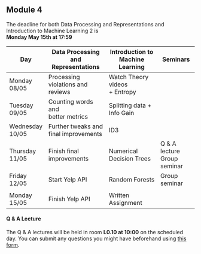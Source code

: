 
## Module 4

The deadline for both Data Processing and Representations and Introduction to Machine Learning 2 is<br>**Monday May 15th at 17:59**

| Day                | Data Processing<br>and Representations | Introduction to<br>Machine Learning | Seminars          |
| ------------------ | ---------------------------- | ----------------------------------- | --------------------------- |
| Monday<br>08/05    | Processing violations and<br>reviews | Watch Theory videos<br>+ Entropy |                        |
| Tuesday<br>09/05   | Counting words and<br>better metrics | Splitting data + Info Gain  |                             |
| Wednesday<br>10/05 | Further tweaks and<br>final improvements | ID3                     |                             |
| Thursday<br>11/05  | Finish final improvements    | Numerical Decision Trees            | Q & A lecture<br>Group seminar|
| Friday<br>12/05    | Start Yelp API               | Random Forests                      | Group seminar               |
|                    |                              |                                     |                             |
| Monday<br>15/05    | Finish Yelp API              | Written Assignment                  |                             |



#### Q & A Lecture

The Q & A lectures will be held in room **L0.10 at 10:00** on the scheduled day. You can submit any questions you might have beforehand using [this form](https://forms.office.com/Pages/ResponsePage.aspx?id=zcrxoIxhA0S5RXb7PWh05ZTDc7biyulCvpu4U-tarWtURTdPSDJaOUVHR002NzFFSktXNDNTTk5ENi4u).

